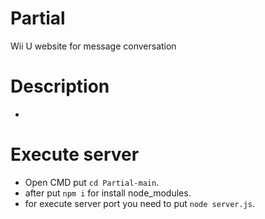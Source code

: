 # Partial
Wii U website for message conversation

# Description
-

# Execute server
- Open CMD put `cd Partial-main`.
- after put `npm i` for install node_modules.
- for execute server port you need to put `node server.js`.
